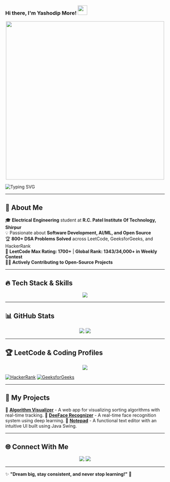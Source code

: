 ### Hi there, I'm Yashodip More! <img src="https://media.giphy.com/media/hvRJCLFzcasrR4ia7z/giphy.gif" width="30px">

<p align="center">
  <img src="[https://cdn3d.iconscout.com/3d/premium/thumb/coder-works-on-laptop-3d-illustration-download-in-png-blend-fbx-gltf-file-formats--online-work-conversation-remote-from-home-programmer-character-pack-professionals-illustrations-8949198.png?f=webp](https://static.vecteezy.com/system/resources/previews/050/980/778/non_2x/3d-programmer-doing-website-coding-illustration-png.png)" width="500px">
</p>

![Typing SVG](https://readme-typing-svg.herokuapp.com?color=F72585&size=22&center=true&vCenter=true&width=800&lines=Welcome+to+my+GitHub+Profile!;Passionate+Software+Developer;DSA+Enthusiast+%7C+AI+%7C+ML;Open+Source+Contributor;Lifelong+Learner!+%F0%9F%9A%80)

---

## 🚀 About Me

🎓 **Electrical Engineering** student at **R.C. Patel Institute Of Technology, Shirpur**  
💡 Passionate about **Software Development, AI/ML, and Open Source**  
🏆 **800+ DSA Problems Solved** across LeetCode, GeeksforGeeks, and HackerRank  
🎯 **LeetCode Max Rating: 1700+** | **Global Rank: 1343/34,000+ in Weekly Contest**  
👨‍💻 **Actively Contributing to Open-Source Projects**  

---

## 🔥 Tech Stack & Skills

<p align="center">
  <img src="https://skillicons.dev/icons?i=java,c,cpp,python,javascript,html,css,bootstrap,tailwind,git,github,vscode" />
</p>

---

## 📊 GitHub Stats

<p align="center">
  <img src="https://github-readme-stats.vercel.app/api?username=yashodipmore&show_icons=true&theme=radical" />
  <img src="https://github-readme-streak-stats.herokuapp.com/?user=yashodipmore&theme=radical" />
</p>

---

## 🏆 LeetCode & Coding Profiles

<p align="center">
  <a href="https://leetcode.com/NonCSCoderIN/">
    <img src="https://leetcard.jacoblin.cool/NonCSCoderIN?theme=dark&font=Montserrat" />
  </a>
</p>

[![HackerRank](https://img.shields.io/badge/-HackerRank-2EC866?style=for-the-badge&logo=HackerRank&logoColor=white)](https://www.hackerrank.com/profile/yashodipmore2004)
[![GeeksforGeeks](https://img.shields.io/badge/-GeeksforGeeks-1F8F59?style=for-the-badge&logo=GeeksforGeeks&logoColor=white)](https://www.geeksforgeeks.org/user/yashodipmore09/)

---

## 🚀 My Projects

🔹 [**Algorithm Visualizer**](https://github.com/yashodipmore/Algorithm-Explorer) - A web app for visualizing sorting algorithms with real-time tracking.
🔹 [**DeeFace Recognizer**](https://github.com/yashodipmore/FaceRecognitionSystem) - A real-time face recognition system using deep learning.
🔹 [**Notepad**](https://github.com/yashodipmore/Notepad---NonCSCoder) - A functional text editor with an intuitive UI built using Java Swing.

---

## 🌐 Connect With Me

<p align="center">
  <a href="https://linkedin.com/in/yashodipmore22"><img src="https://img.shields.io/badge/-LinkedIn-0077B5?style=for-the-badge&logo=linkedin&logoColor=white" /></a>
  <a href="https://github.com/yashodipmore"><img src="https://img.shields.io/badge/-GitHub-181717?style=for-the-badge&logo=github&logoColor=white" /></a>
</p>

---

✨ **"Dream big, stay consistent, and never stop learning!"** 🚀
